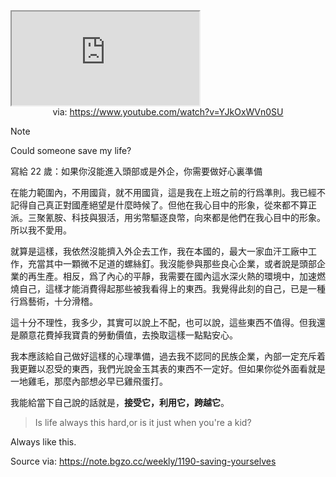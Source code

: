 <iframe src="https://www.youtube.com/embed/YJkOxWVn0SU" allow="accelerometer; autoplay; clipboard-write; encrypted-media; gyroscope; picture-in-picture; web-share" referrerpolicy="strict-origin-when-cross-origin" allowfullscreen></iframe>
<center>via: <a href='https://www.youtube.com/watch?v=YJkOxWVn0SU' target='_blank' class='external-link'>https://www.youtube.com/watch?v=YJkOxWVn0SU</a></center>

> [!note]
> Could someone save my life?

寫給 22 歲：如果你沒能進入頭部或是外企，你需要做好心裏準備

在能力範圍內，不用國貨，就不用國貨，這是我在上班之前的行爲準則。我已經不記得自己真正對國產絕望是什麼時候了。但他在我心目中的形象，從來都不算正派。三聚氰胺、科技與狠活，用劣幣驅逐良幣，向來都是他們在我心目中的形象。所以我不愛用。

就算是這樣，我依然沒能擠入外企去工作，我在本國的，最大一家血汗工廠中工作，充當其中一顆微不足道的螺絲釘。我沒能參與那些良心企業，或者說是頭部企業的再生產。相反，爲了內心的平靜，我需要在國內這水深火熱的環境中，加速燃燒自己，這樣才能消費得起那些被我看得上的東西。我覺得此刻的自己，已是一種行爲藝術，十分滑稽。

這十分不理性，我多少，其實可以說上不配，也可以說，這些東西不值得。但我還是願意花費掉我寶貴的勞動價值，去換取這樣一點點安心。

我本應該給自己做好這樣的心理準備，過去我不認同的民族企業，內部一定充斥着我更難以忍受的東西，我們光說金玉其表的東西不一定好。但如果你從外面看就是一地雞毛，那麼內部想必早已雞飛蛋打。

我能給當下自己說的話就是，**接受它，利用它，跨越它**。

> Is life always this hard,or is it just when you're a kid?

Always like this.

Source via: https://note.bgzo.cc/weekly/1190-saving-yourselves